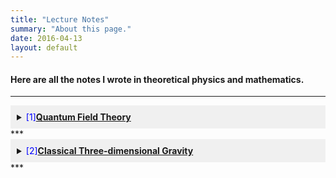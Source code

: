 ```yaml
---
title: "Lecture Notes"
summary: "About this page."
date: 2016-04-13
layout: default
---
```

#### Here are all the notes I wrote in theoretical physics and mathematics. 
***
<details>
  <summary style="background-color: #f0f0f0; padding: 10px;"><span style="color: blue;">[1]</span><a href="https://bingxin-lao.github.io/file/note/Lecture_notes_on_Quantum_Field_Theory.pdf"><b>Quantum Field Theory</b></a></summary>
  
  <div style="background-color: #f0f0f0; padding: 10px;">
    This note is based on the Quantum Field Theory course I took during my M1 year at the École Normale Supérieure-PSL (M2-level course), with Professor Amir-Kian Kashani-Poor as the course instructor. I would like to express my gratitude for his excellent teaching! Please note that this note is very incomplete. Although I have added some details, it lacks explanations and contains numerous typos. I will work on completing it in the future. If I ever teach Quantum Field Theory in the future, this will be my course outline!
  </div>
</details>
***
<details>
  <summary style="background-color: #f0f0f0; padding: 10px;"><span style="color: blue;">[2]</span><a href="https://bingxin-lao.github.io/file/note/ADM_paper.pdf"><b>Classical Three-dimensional Gravity</b></a></summary>
  
  <div style="background-color: #f0f0f0; padding: 10px;">
    This note is based on a library-based project (Projet bibliographique) I completed during my M1 studies at the École Normale Supérieure-PSL (under the guidance of Prof. Jan Troost). In this note, the ADM formalism is extended to arbitrary dimensions, and the properties of conformal flatness are used to derive differential equations, explaining some unique characteristics of three-dimensional gravity.
  </div>
</details>
***